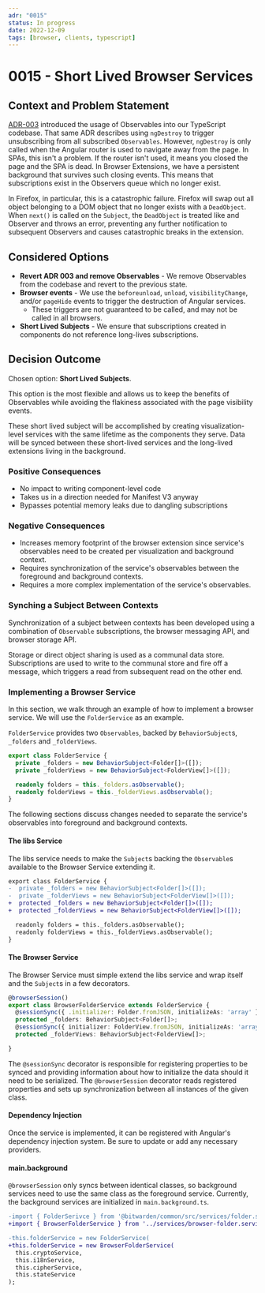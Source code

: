```yaml
---
adr: "0015"
status: In progress
date: 2022-12-09
tags: [browser, clients, typescript]
---
```


# 0015 - Short Lived Browser Services

<AdrTable frontMatter={frontMatter}></AdrTable>

## Context and Problem Statement

[ADR-003](./0003-observable-data-services.md) introduced the usage of Observables into our
TypeScript codebase. That same ADR describes using `ngDestroy` to trigger unsubscribing from all
subscribed `Observables`. However, `ngDestroy` is only called when the Angular router is used to
navigate away from the page. In SPAs, this isn't a problem. If the router isn't used, it means you
closed the page and the SPA is dead. In Browser Extensions, we have a persistent background that
survives such closing events. This means that subscriptions exist in the Observers queue which no
longer exist.

In Firefox, in particular, this is a catastrophic failure. Firefox will swap out all object
belonging to a DOM object that no longer exists with a `DeadObject`. When `next()` is called on the
`Subject`, the `DeadObject` is treated like and Observer and throws an error, preventing any further
notification to subsequent Observers and causes catastrophic breaks in the extension.

## Considered Options

- **Revert ADR 003 and remove Observables** - We remove Observables from the codebase and revert to
  the previous state.
- **Browser events** - We use the `beforeunload`, `unload`, `visibilityChange`, and/or `pageHide`
  events to trigger the destruction of Angular services.
  - These triggers are not guaranteed to be called, and may not be called in all browsers.
- **Short Lived Subjects** - We ensure that subscriptions created in components do not reference
  long-lives subscriptions.

## Decision Outcome

Chosen option: **Short Lived Subjects**.

This option is the most flexible and allows us to keep the benefits of Observables while avoiding
the flakiness associated with the page visibility events.

These short lived subject will be accomplished by creating visualization-level services with the
same lifetime as the components they serve. Data will be synced between these short-lived services
and the long-lived extensions living in the background.

### Positive Consequences <!-- optional -->

- No impact to writing component-level code
- Takes us in a direction needed for Manifest V3 anyway
- Bypasses potential memory leaks due to dangling subscriptions

### Negative Consequences <!-- optional -->

- Increases memory footprint of the browser extension since service's observables need to be created
  per visualization and background context.
- Requires synchronization of the service's observables between the foreground and background
  contexts.
- Requires a more complex implementation of the service's observables.

### Synching a Subject Between Contexts

Synchronization of a subject between contexts has been developed using a combination of `Observable`
subscriptions, the browser messaging API, and browser storage API.

Storage or direct object sharing is used as a communal data store. Subscriptions are used to write
to the communal store and fire off a message, which triggers a read from subsequent read on the
other end.

### Implementing a Browser Service

In this section, we walk through an example of how to implement a browser service. We will use the
`FolderService` as an example.

`FolderService` provides two `Observables`, backed by `BehaviorSubject`s, `_folders` and
`_folderViews`.

```typescript
export class FolderService {
  private _folders = new BehaviorSubject<Folder[]>([]);
  private _folderViews = new BehaviorSubject<FolderView[]>([]);

  readonly folders = this._folders.asObservable();
  readonly folderViews = this._folderViews.asObservable();
}
```

The following sections discuss changes needed to separate the service's observables into foreground
and background contexts.

#### The libs Service

The libs service needs to make the `Subject`s backing the `Observable`s available to the Browser
Service extending it.

```diff
export class FolderService {
-  private _folders = new BehaviorSubject<Folder[]>([]);
-  private _folderViews = new BehaviorSubject<FolderView[]>([]);
+  protected _folders = new BehaviorSubject<Folder[]>([]);
+  protected _folderViews = new BehaviorSubject<FolderView[]>([]);

  readonly folders = this._folders.asObservable();
  readonly folderViews = this._folderViews.asObservable();
}
```

#### The Browser Service

The Browser Service must simple extend the libs service and wrap itself and the `Subject`s in a few
decorators.

```typescript
@browserSession()
export class BrowserFolderService extends FolderService {
  @sessionSync({ .initializer: Folder.fromJSON, initializeAs: 'array' })
  protected _folders: BehaviorSubject<Folder[]>;
  @sessionSync({ initializer: FolderView.fromJSON, initializeAs: 'array' })
  protected _folderViews: BehaviorSubject<FolderView[]>;

}
```

The `@sessionSync` decorator is responsible for registering properties to be synced and providing
information about how to initialize the data should it need to be serialized. The `@browserSession`
decorator reads registered properties and sets up synchronization between all instances of the given
class.

#### Dependency Injection

Once the service is implemented, it can be registered with Angular's dependency injection system. Be
sure to update or add any necessary providers.

#### main.background

`@browserSession` only syncs between identical classes, so background services need to use the same
class as the foreground service. Currently, the background services are initialized in
`main.background.ts`.

```diff
-import { FolderSerivce } from '@bitwarden/common/src/services/folder.service';
+import { BrowserFolderService } from '../services/browser-folder.service';

-this.folderService = new FolderService(
+this.folderService = new BrowserFolderService(
  this.cryptoService,
  this.i18nService,
  this.cipherService,
  this.stateService
);
```
